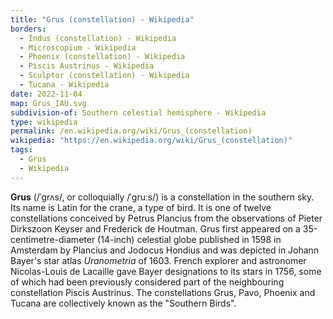 ```yaml
---
title: "Grus (constellation) - Wikipedia"
borders:
  - Indus (constellation) - Wikipedia
  - Microscopium - Wikipedia
  - Phoenix (constellation) - Wikipedia
  - Piscis Austrinus - Wikipedia
  - Sculptor (constellation) - Wikipedia
  - Tucana - Wikipedia
date: 2022-11-04
map: Grus_IAU.svg
subdivision-of: Southern celestial hemisphere - Wikipedia
type: wikipedia
permalink: /en.wikipedia.org/wiki/Grus_(constellation)
wikipedia: "https://en.wikipedia.org/wiki/Grus_(constellation)"
tags:
  - Grus
  - Wikipedia
---
```

**Grus** (/ˈɡrʌs/, or colloquially /ˈɡruːs/) is a constellation in the southern sky. Its name is Latin for the crane, a type of bird. It is one of twelve constellations conceived by Petrus Plancius from the observations of Pieter Dirkszoon Keyser and Frederick de Houtman. Grus first appeared on a 35-centimetre-diameter (14-inch) celestial globe published in 1598 in Amsterdam by Plancius and Jodocus Hondius and was depicted in Johann Bayer's star atlas *Uranometria* of 1603. French explorer and astronomer Nicolas-Louis de Lacaille gave Bayer designations to its stars in 1756, some of which had been previously considered part of the neighbouring constellation Piscis Austrinus. The constellations Grus, Pavo, Phoenix and Tucana are collectively known as the "Southern Birds".